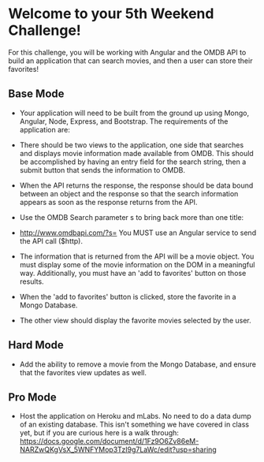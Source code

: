 Welcome to your 5th Weekend Challenge!
===

For this challenge, you will be working with Angular and the OMDB API to build an application that can search movies, and then a user can store their favorites!

Base Mode
---

- Your application will need to be built from the ground up using Mongo, Angular, Node, Express, and Bootstrap. The   requirements of the application are:

- There should be two views to the application, one side that searches and displays movie information made available from OMDB. This should be accomplished by having an entry field for the search string, then a submit button that sends the information to OMDB.

- When the API returns the response, the response should be data bound between an object and the response so that the search information appears as soon as the response returns from the API.

- Use the OMDB Search parameter s to bring back more than one title:

- http://www.omdbapi.com/?s=<user search string>
You MUST use an Angular service to send the API call ($http).

- The information that is returned from the API will be a movie object. You must display some of the movie information on the DOM in a meaningful way. Additionally, you must have an 'add to favorites' button on those results.

- When the 'add to favorites' button is clicked, store the favorite in a Mongo Database.

- The other view should display the favorite movies selected by the user.

Hard Mode
---

- Add the ability to remove a movie from the Mongo Database, and ensure that the favorites view updates as well.

Pro Mode
---

- Host the application on Heroku and mLabs. No need to do a data dump of an existing database. This isn't something we have covered in class yet, but if you are curious here is a walk through: https://docs.google.com/document/d/1Fz9O6Zv86eM-NARZwQKgVsX_5WNFYMop3TzI9g7LaWc/edit?usp=sharing
